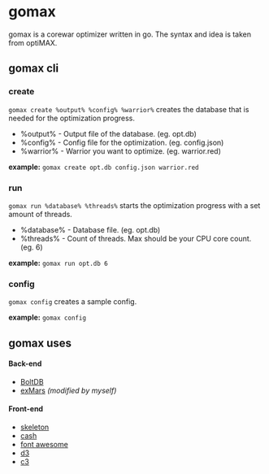gomax
====

gomax is a corewar optimizer written in go. The syntax and idea is taken from optiMAX.

## gomax cli

### create
```gomax create %output% %config% %warrior%```
creates the database that is needed for the optimization progress.

* %output% - Output file of the database. (eg. opt.db)
* %config% - Config file for the optimization. (eg. config.json)
* %warrior% - Warrior you want to optimize. (eg. warrior.red)

**example:** ```gomax create opt.db config.json warrior.red```

### run
```gomax run %database% %threads%```
starts the optimization progress with a set amount of threads.

* %database% - Database file. (eg. opt.db)
* %threads% - Count of threads. Max should be your CPU core count. (eg. 6)

**example:** ```gomax run opt.db 6```

### config
```gomax config```
creates a sample config.

**example:** ```gomax config```

## gomax uses

#### Back-end

* [BoltDB](https://github.com/boltdb/bolt)
* [exMars](http://corewar.co.uk/ankerl/exmars.htm) *(modified by myself)*

#### Front-end

* [skeleton](http://getskeleton.com/)
* [cash](http://kenwheeler.github.io/cash/)
* [font awesome](https://fortawesome.github.io/Font-Awesome)
* [d3](http://d3js.org/)
* [c3](http://c3js.org/)
